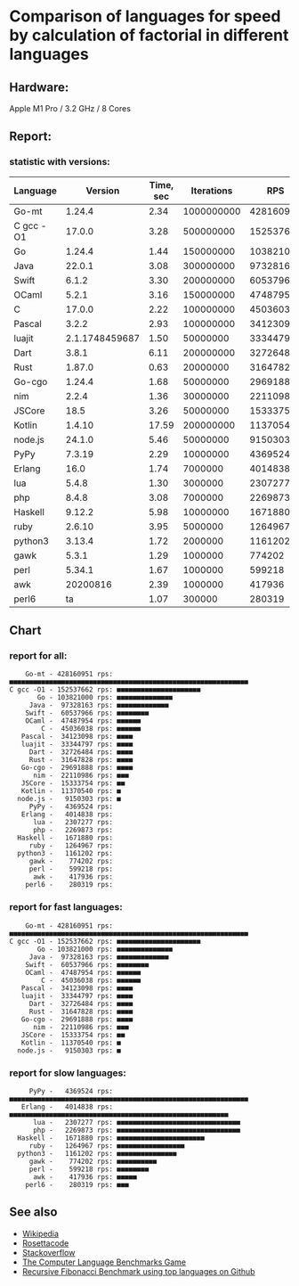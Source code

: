 Comparison of languages for speed by calculation of factorial in different languages
====================================================================================

Hardware:
---------
Apple M1 Pro / 3.2 GHz / 8 Cores


Report:
-------

### statistic with versions:

| Language   | Version        | Time, sec | Iterations | RPS       |
|------------|----------------|-----------|------------|-----------|
|      Go-mt |         1.24.4 |      2.34 | 1000000000 | 428160951 |
|  C gcc -O1 |         17.0.0 |      3.28 |  500000000 | 152537662 |
|         Go |         1.24.4 |      1.44 |  150000000 | 103821000 |
|       Java |         22.0.1 |      3.08 |  300000000 |  97328163 |
|      Swift |          6.1.2 |      3.30 |  200000000 |  60537966 |
|      OCaml |          5.2.1 |      3.16 |  150000000 |  47487954 |
|          C |         17.0.0 |      2.22 |  100000000 |  45036038 |
|     Pascal |          3.2.2 |      2.93 |  100000000 |  34123098 |
|     luajit | 2.1.1748459687 |      1.50 |   50000000 |  33344797 |
|       Dart |          3.8.1 |      6.11 |  200000000 |  32726484 |
|       Rust |         1.87.0 |      0.63 |   20000000 |  31647828 |
|     Go-cgo |         1.24.4 |      1.68 |   50000000 |  29691888 |
|        nim |          2.2.4 |      1.36 |   30000000 |  22110986 |
|     JSCore |           18.5 |      3.26 |   50000000 |  15333754 |
|     Kotlin |         1.4.10 |     17.59 |  200000000 |  11370540 |
|    node.js |         24.1.0 |      5.46 |   50000000 |   9150303 |
|       PyPy |         7.3.19 |      2.29 |   10000000 |   4369524 |
|     Erlang |           16.0 |      1.74 |    7000000 |   4014838 |
|        lua |          5.4.8 |      1.30 |    3000000 |   2307277 |
|        php |          8.4.8 |      3.08 |    7000000 |   2269873 |
|    Haskell |         9.12.2 |      5.98 |   10000000 |   1671880 |
|       ruby |         2.6.10 |      3.95 |    5000000 |   1264967 |
|    python3 |         3.13.4 |      1.72 |    2000000 |   1161202 |
|       gawk |          5.3.1 |      1.29 |    1000000 |    774202 |
|       perl |         5.34.1 |      1.67 |    1000000 |    599218 |
|        awk |       20200816 |      2.39 |    1000000 |    417936 |
|      perl6 |             ta |      1.07 |     300000 |    280319 |

## Chart

### report for all:

        Go-mt - 428160951 rps: ■■■■■■■■■■■■■■■■■■■■■■■■■■■■■■■■■■■■■■■■■■■■■■■■■■■■■■■■■■■■
    C gcc -O1 - 152537662 rps: ■■■■■■■■■■■■■■■■■■■■■
           Go - 103821000 rps: ■■■■■■■■■■■■■■
         Java -  97328163 rps: ■■■■■■■■■■■■■
        Swift -  60537966 rps: ■■■■■■■■
        OCaml -  47487954 rps: ■■■■■■
            C -  45036038 rps: ■■■■■■
       Pascal -  34123098 rps: ■■■■
       luajit -  33344797 rps: ■■■■
         Dart -  32726484 rps: ■■■■
         Rust -  31647828 rps: ■■■■
       Go-cgo -  29691888 rps: ■■■■
          nim -  22110986 rps: ■■■
       JSCore -  15333754 rps: ■■
       Kotlin -  11370540 rps: ■
      node.js -   9150303 rps: ■
         PyPy -   4369524 rps: 
       Erlang -   4014838 rps: 
          lua -   2307277 rps: 
          php -   2269873 rps: 
      Haskell -   1671880 rps: 
         ruby -   1264967 rps: 
      python3 -   1161202 rps: 
         gawk -    774202 rps: 
         perl -    599218 rps: 
          awk -    417936 rps: 
        perl6 -    280319 rps: 

### report for fast languages:

        Go-mt - 428160951 rps: ■■■■■■■■■■■■■■■■■■■■■■■■■■■■■■■■■■■■■■■■■■■■■■■■■■■■■■■■■■■■
    C gcc -O1 - 152537662 rps: ■■■■■■■■■■■■■■■■■■■■■
           Go - 103821000 rps: ■■■■■■■■■■■■■■
         Java -  97328163 rps: ■■■■■■■■■■■■■
        Swift -  60537966 rps: ■■■■■■■■
        OCaml -  47487954 rps: ■■■■■■
            C -  45036038 rps: ■■■■■■
       Pascal -  34123098 rps: ■■■■
       luajit -  33344797 rps: ■■■■
         Dart -  32726484 rps: ■■■■
         Rust -  31647828 rps: ■■■■
       Go-cgo -  29691888 rps: ■■■■
          nim -  22110986 rps: ■■■
       JSCore -  15333754 rps: ■■
       Kotlin -  11370540 rps: ■
      node.js -   9150303 rps: ■

### report for slow languages:

         PyPy -   4369524 rps: ■■■■■■■■■■■■■■■■■■■■■■■■■■■■■■■■■■■■■■■■■■■■■■■■■■■■■■■■■■■■
       Erlang -   4014838 rps: ■■■■■■■■■■■■■■■■■■■■■■■■■■■■■■■■■■■■■■■■■■■■■■■■■■■■■■■
          lua -   2307277 rps: ■■■■■■■■■■■■■■■■■■■■■■■■■■■■■■■
          php -   2269873 rps: ■■■■■■■■■■■■■■■■■■■■■■■■■■■■■■■
      Haskell -   1671880 rps: ■■■■■■■■■■■■■■■■■■■■■■
         ruby -   1264967 rps: ■■■■■■■■■■■■■■■■■
      python3 -   1161202 rps: ■■■■■■■■■■■■■■■
         gawk -    774202 rps: ■■■■■■■■■■
         perl -    599218 rps: ■■■■■■■■
          awk -    417936 rps: ■■■■■
        perl6 -    280319 rps: ■■■



See also
--------

  * [Wikipedia](http://en.wikipedia.org/wiki/Factorial)
  * [Rosettacode](http://rosettacode.org/wiki/Factorial)
  * [Stackoverflow](http://stackoverflow.com/questions/23930/factorial-algorithms-in-different-languages)
  * [The Computer Language Benchmarks Game](https://benchmarksgame-team.pages.debian.net/benchmarksgame/index.html)
  * [Recursive Fibonacci Benchmark using top languages on Github](https://github.com/drujensen/fib)
